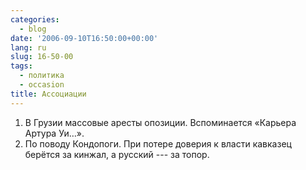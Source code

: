```yaml
---
categories:
  - blog
date: '2006-09-10T16:50:00+00:00'
lang: ru
slug: 16-50-00
tags:
  - политика
  - occasion
title: Ассоциации
---
```




1. В Грузии массовые аресты опозиции. Вспоминается «Карьера Артура Уи…». 
2. По поводу Кондопоги. При потере доверия к власти кавказец берётся за кинжал, а русский --- за топор.